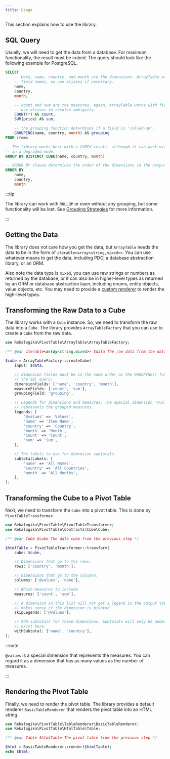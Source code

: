 ```yaml
---
title: Usage
---
```


This section explains how to use the library.

## SQL Query

Usually, we will need to get the data from a database. For maximum
functionality, the result must be cubed. The query should look like the
following example for PostgreSQL.

```sql
SELECT
    -- Here, name, country, and month are the dimensions. ArrayTable works with
    -- field names, so use aliases if necessary.
    name,
    country,
    month,

    -- count and sum are the measures. Again, ArrayTable works with field names,
    -- use aliases to resolve ambiguity.
    COUNT(*) AS count,
    SUM(price) AS sum,

    -- the grouping function determines if a field is 'rolled-up'.
    GROUPING(name, country, month) AS grouping
FROM items

-- The library works best with a CUBEd result, although it can work without it
-- in a degraded mode.
GROUP BY DISTINCT CUBE(name, country, month)

-- ORDER BY clause determines the order of the dimensions in the output table.
ORDER BY
    name,
    country,
    month
```

:::tip

The library can work with `ROLLUP` or even without any grouping, but some
functionality will be lost. See [Grouping Strategies](04-grouping.md) for more
information.

:::

## Getting the Data

The library does not care how you get the data, but `ArrayTable` needs the data
to be in the form of `iterable<array<string,mixed>>`. You can use whatever means
to get the data, including PDO, a database abstraction library, or an ORM.

Also note the data type is `mixed`, you can use raw strings or numbers as
returned by the database, or it can also be in higher-level types as returned by
an ORM or database abstraction layer, including enums, entity objects, value
objects, etc. You may need to provide a [custom renderer](03-rendering.md) to
render the high-level types.

## Transforming the Raw Data to a Cube

The library works with a `Cube` instance. So, we need to transform the raw data
into a `Cube`. The library provides `ArrayTableFactory` that you can use to create a
`Cube` from the raw data.

```php
use Rekalogika\PivotTable\ArrayTable\ArrayTableFactory;

/** @var iterable<array<string,mixed>> $data The raw data from the database */

$cube = ArrayTableFactory::createCube(
    input: $data,

    // dimension fields must be in the same order as the GROUPING() function in
    // the SQL query:
    dimensionFields: ['name', 'country', 'month'],
    measureFields: ['count', 'sum'],
    groupingField: 'grouping',

    // Legends for dimensions and measures. The special dimension '@values'
    // represents the grouped measures.
    legends: [
        '@values' => 'Values',
        'name' => 'Item Name',
        'country' => 'Country',
        'month' => 'Month',
        'count' => 'Count',
        'sum' => 'Sum',
    ],

    // The labels to use for dimension subtotals.
    subtotalLabels: [
        'name' => 'All Names',
        'country' => 'All Countries',
        'month' => 'All Months',
    ],
);
```

## Transforming the Cube to a Pivot Table

Next, we need to transform the `Cube` into a pivot table. This is done by
`PivotTableTransformer`.

```php
use Rekalogika\PivotTable\PivotTableTransformer;
use Rekalogika\PivotTable\Contracts\Cube\Cube;

/** @var Cube $cube The data cube from the previous step */

$htmlTable = PivotTableTransformer::transform(
    cube: $cube,

    // Dimensions that go to the rows.
    rows: ['country', 'month'],

    // Dimensions that go to the columns.
    columns: ['@values', 'name'],

    // Which measures to include
    measures: ['count', 'sum'],

    // A dimension in this list will not get a legend in the output table. Only
    // makes sense if the dimension is pivoted.
    skipLegends: ['@values'],

    // Add subtotals for these dimensions. Subtotals will only be added if they
    // exist here.
    withSubtotal: ['name', 'country'],
);
```

:::note

`@values` is a special dimension that represents the measures. You can regard it
as a dimension that has as many values as the number of measures.

:::

## Rendering the Pivot Table

Finally, we need to render the pivot table. The library provides a default
renderer `BasicTableRenderer` that renders the pivot table into an HTML string.

```php
use Rekalogika\PivotTable\TableRenderer\BasicTableRenderer;
use Rekalogika\PivotTable\HtmlTable\Table;

/** @var Table $htmlTable The pivot table from the previous step */

$html = BasicTableRenderer::render($htmlTable);
echo $html;
```